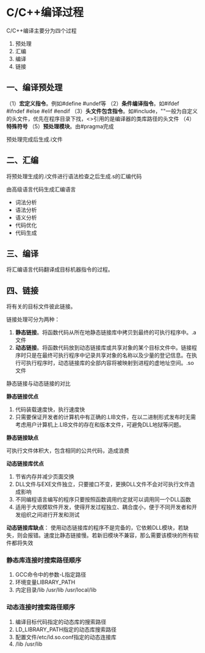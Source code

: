 # C/C++编译过程
C/C++编译主要分为四个过程
1. 预处理
2. 汇编
3. 编译
4. 链接

## 一、编译预处理
（1）**宏定义指令**。例如#define #undef等
（2）**条件编译指令**。如#ifdef #ifndef #else #elif #endif
（3）**头文件包含指令**。如#include，""一般为自定义的头文件，优先在程序目录下找，<>引用的是编译器的类库路径的头文件
（4）**特殊符号**
（5）**预处理模块**。由#pragma完成

预处理完成后生成.i文件
## 二、汇编
将预处理生成的.i文件进行语法检查之后生成.s的汇编代码

由高级语言代码生成汇编语言
- 词法分析
- 语法分析
- 语义分析
- 代码优化
- 代码生成
## 三、编译
将汇编语言代码翻译成目标机器指令的过程。

## 四、链接
将有关的目标文件彼此链接。

链接处理可分为两种：
1. **静态链接**。将函数代码从所在地静态链接库中拷贝到最终的可执行程序中。.a文件
2. **动态链接**。将函数代码放到动态链接库或共享对象的某个目标文件中。链接程序时只是在最终可执行程序中记录共享对象的名称以及少量的登记信息。在执行可执行程序时，动态链接库的全部内容将被映射到进程的虚地址空间。.so文件

静态链接与动态链接的对比

**静态链接优点**
1. 代码装载速度快，执行速度快
2. 只需要保证开发者的计算机中有正确的.LIB文件，在以二进制形式发布时无需考虑用户计算机上.LIB文件的存在和版本文件，可避免DLL地狱等问题。

**静态链接缺点**

可执行文件体积大，包含相同的公共代码，造成浪费

**动态链接库优点**
1. 节省内存并减少页面交换
2. DLL文件与EXE文件独立，只要接口不变，更换DLL文件不会对可执行文件造成影响
3. 不同编程语言编写的程序只要按照函数调用约定就可以调用同一个DLL函数
4. 适用于大规模软件开发，使得开发过程独立、耦合度小，便于不同开发者和开发组织之间进行开发和测试

**动态链接库缺点**：
使用动态链接库的程序不是完备的，它依赖DLL模块，若缺失，则会报错。速度比静态链接慢。若新旧模块不兼容，那么需要该模块的所有软件都将失效

### 静态库连接时搜索路径顺序
1. GCC命令中的参数-L指定路径
2. 环境变量LIBRARY_PATH
3. 内定目录/lib /usr/lib /usr/local/lib

### 动态连接时搜索路径顺序
1. 编译目标代码指定的动态库的搜索路径
2. LD_LIBRARY_PATH指定的动态库搜索路径
3. 配置文件/etc/ld.so.conf指定的动态连接库
4. /lib /usr/lib

